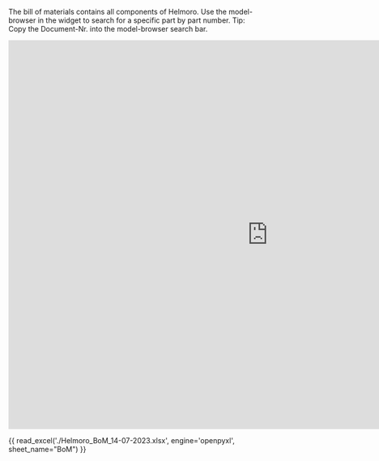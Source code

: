The bill of materials contains all components of Helmoro. Use the model-browser in the widget to search for a specific part by part number. Tip: Copy the Document-Nr. into the model-browser search bar.

<iframe src="https://helbling1.autodesk360.com/shares/public/SHd38bfQT1fb47330c99731a7793064db00d?mode=embed" width="1024" height="768" allowfullscreen="true" webkitallowfullscreen="true" mozallowfullscreen="true"  frameborder="0"></iframe>

{{ read_excel('./Helmoro_BoM_14-07-2023.xlsx', engine='openpyxl', sheet_name="BoM") }}

